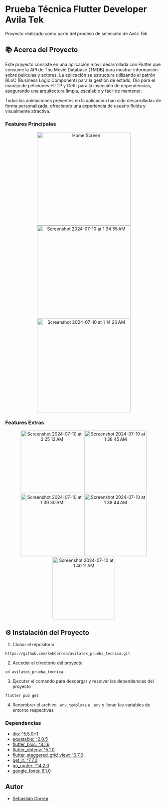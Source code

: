 # Prueba Técnica Flutter Developer Avila Tek

Proyecto realizado como parte del proceso de selección de Avila Tek

<h2 >📚 Acerca del Proyecto</h2>

Este proyecto consiste en una aplicación móvil desarrollada con Flutter que consume la API de The Movie Database (TMDB) para mostrar información sobre películas y actores. La aplicación se estructura utilizando el patrón BLoC (Business Logic Component) para la gestión de estado, Dio para el manejo de peticiones HTTP y GetIt para la inyección de dependencias, asegurando una arquitectura limpia, escalable y fácil de mantener. 

Todas las animaciones presentes en la aplicación han sido desarrolladas de forma personalizada, ofreciendo una experiencia de usuario fluida y visualmente atractiva.


<h3>Features Principales</h3>
<p align="center">
<img  width="300" alt="Home Screen" src="https://github.com/SebCorrea/avilatek_prueba_tecnica/assets/100172158/19dd5529-6201-4c4d-bddf-cbeb9dc04b7a">
<img width="300" alt="Screenshot 2024-07-10 at 1 34 55 AM" src="https://github.com/SebCorrea/avilatek_prueba_tecnica/assets/100172158/839bbe4d-eebc-41f4-98af-a896f3cc4035">
<img width="300" alt="Screenshot 2024-07-10 at 1 14 20 AM" src="https://github.com/SebCorrea/avilatek_prueba_tecnica/assets/100172158/fb88c955-d753-4011-a50a-51e7dfb30592">
</p>


<h3>Features Extras</h3>
<p align="center">
<img width="200" alt="Screenshot 2024-07-10 at 2 25 12 AM" src="https://github.com/SebCorrea/avilatek_prueba_tecnica/assets/100172158/2c653420-b773-4b8d-8cbf-8d34cf0f6de1">  
<img width="200" alt="Screenshot 2024-07-10 at 1 38 45 AM" src="https://github.com/SebCorrea/avilatek_prueba_tecnica/assets/100172158/84440171-103e-491a-abd2-32e18dfa98e8">
<img width="200" alt="Screenshot 2024-07-10 at 1 39 30 AM" src="https://github.com/SebCorrea/avilatek_prueba_tecnica/assets/100172158/76bc4883-2d7b-41c2-8950-ce3edd605121">
<img width="200" alt="Screenshot 2024-07-10 at 1 39 44 AM" src="https://github.com/SebCorrea/avilatek_prueba_tecnica/assets/100172158/489b1512-206f-4551-9277-1d502f101140">
<img width="200" alt="Screenshot 2024-07-10 at 1 40 11 AM" src="https://github.com/SebCorrea/avilatek_prueba_tecnica/assets/100172158/eb5c0f42-8df4-4a0c-b1db-b8b498c200b2">
  
</p>

<h2 >⚙️ Instalación del Proyecto</h2>

1. Clonar el repositorio 
```
https://github.com/SebCorrea/avilatek_prueba_tecnica.git
```

2. Acceder al directorio del proyecto
```
cd avilatek_prueba_tecnica
```

3. Ejecutar el comando para descargar y resolver las dependencias del proyecto
```
flutter pub get
```

4. Renombrar el archivo ```.env.template``` a ```.env``` y llenar las variables de entorno respectivas

<h3>Dependencias</h3>

- [dio: ^5.5.0+1](https://pub.dev/packages/dio)
- [equatable: ^2.0.5](https://pub.dev/packages/equatable)
- [flutter_bloc: ^8.1.6](https://pub.dev/packages/flutter_bloc)
- [flutter_dotenv: ^5.1.0](https://pub.dev/packages/dotenv)
- [flutter_staggered_grid_view: ^0.7.0](https://pub.dev/packages/flutter_staggered_grid_view)
- [get_it: ^7.7.0](https://pub.dev/packages/get_it)
- [go_router: ^14.2.0](https://pub.dev/packages/go_router)
- [google_fonts: 6.1.0](https://pub.dev/packages/google_fonts)



## Autor
- [Sebastián Correa](https://github.com/SebCorrea)

